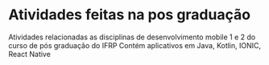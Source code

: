 # Atividades feitas na pos graduação

Atividades relacionadas as disciplinas de desenvolvimento mobile 1 e 2
do curso de pós graduação do IFRP
Contém aplicativos em Java, Kotlin, IONIC, React Native

